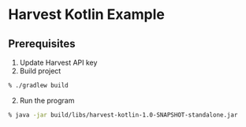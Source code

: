 # Harvest Kotlin Example

## Prerequisites
1. Update Harvest API key
2. Build project
```sh
% ./gradlew build
```
2. Run the program
```sh
% java -jar build/libs/harvest-kotlin-1.0-SNAPSHOT-standalone.jar
```
